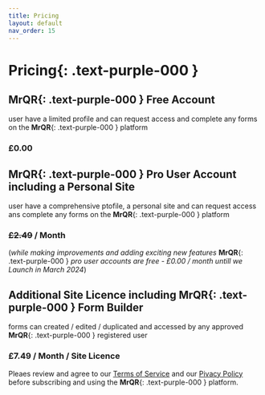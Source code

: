 ```yaml
---
title: Pricing
layout: default
nav_order: 15
---
```


# **Pricing**{: .text-purple-000 }

## **MrQR**{: .text-purple-000 } Free Account
user have a limited profile and can request access and complete any forms on the **MrQR**{: .text-purple-000 } platform

### £0.00

## **MrQR**{: .text-purple-000 } Pro User Account including a Personal Site
user have a comprehensive ptofile, a personal site and can request access ans complete any forms on the **MrQR**{: .text-purple-000 } platform

### ~~£2.49~~ / Month

(*while making improvements and adding exciting new features* **MrQR**{: .text-purple-000 } *pro user accounts are free - £0.00 / month untill we Launch in March 2024*)

## Additional Site Licence including **MrQR**{: .text-purple-000 } Form Builder
forms can created / edited / duplicated and accessed by any approved **MrQR**{: .text-purple-000 } registered user

### £7.49 / Month / Site Licence




Pleaes review and agree to our [Terms of Service](https://mrqr.me/terms-of-service/) and our [Pivacy Policy](https://mrqr.me/privacy-policy) before subscribing and using the **MrQR**{: .text-purple-000 } platform.
